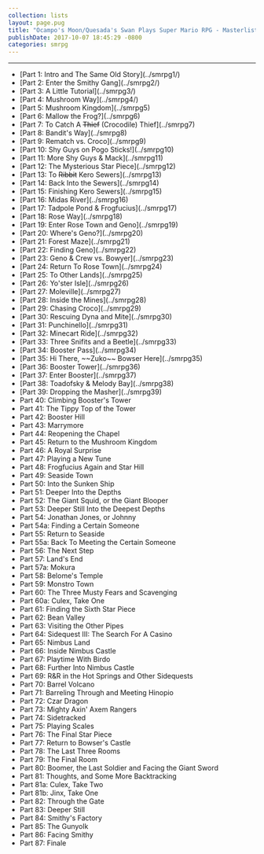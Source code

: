 ```yaml
---
collection: lists
layout: page.pug
title: "Ocampo's Moon/Quesada's Swan Plays Super Mario RPG - Masterlist"
publishDate: 2017-10-07 18:45:29 -0800
categories: smrpg
---
```


---
<ul class="masterlink-wrapper">
  <li>[Part 1: Intro and The Same Old Story](../smrpg1/)</li>
  <li>[Part 2: Enter the Smithy Gang](../smrpg2/)</li>
  <li>[Part 3: A Little Tutorial](../smrpg3/)</li>
  <li>[Part 4: Mushroom Way](../smrpg4/)</li>
  <li>[Part 5: Mushroom Kingdom](../smrpg5)</li>
  <li>[Part 6: Mallow the Frog?](../smrpg6)</li>
  <li>[Part 7: To Catch A <strike>Thief</strike> (Crocodile) Thief](../smrpg7)</li>
  <li>[Part 8: Bandit's Way](../smrpg8)</li>
  <li>[Part 9: Rematch vs. Croco](../smrpg9)</li>
  <li>[Part 10: Shy Guys on Pogo Sticks!](../smrpg10)</li>
  <li>[Part 11: More Shy Guys & Mack](../smrpg11)</li>
  <li>[Part 12: The Mysterious Star Piece](../smrpg12)</li>
  <li>[Part 13: To <strike>Ribbit</strike> Kero Sewers](../smrpg13)</li>
  <li>[Part 14: Back Into the Sewers](../smrpg14)</li>
  <li>[Part 15: Finishing Kero Sewers](../smrpg15)</li>
  <li>[Part 16: Midas River](../smrpg16)</li>
  <li>[Part 17: Tadpole Pond & Frogfucius](../smrpg17)</li>
  <li>[Part 18: Rose Way](../smrpg18)</li>
  <li>[Part 19: Enter Rose Town and Geno](../smrpg19)</li>
  <li>[Part 20: Where's Geno?](../smrpg20)</li>
  <li>[Part 21: Forest Maze](../smrpg21)</li>
  <li>[Part 22: Finding Geno](../smrpg22)</li>
  <li>[Part 23: Geno & Crew vs. Bowyer](../smrpg23)</li>
  <li>[Part 24: Return To Rose Town](../smrpg24)</li>
  <li>[Part 25: To Other Lands](../smrpg25)</li>
  <li>[Part 26: Yo'ster Isle](../smrpg26)</li>
  <li>[Part 27: Moleville](../smrpg27)</li>
  <li>[Part 28: Inside the Mines](../smrpg28)</li>
  <li>[Part 29: Chasing Croco](../smrpg29)</li>
  <li>[Part 30: Rescuing Dyna and Mite](../smrpg30)</li>
  <li>[Part 31: Punchinello](../smrpg31)</li>
  <li>[Part 32: Minecart Ride](../smrpg32)</li>
  <li>[Part 33: Three Snifits and a Beetle](../smrpg33)</li>
  <li>[Part 34: Booster Pass](../smrpg34)</li>
  <li>[Part 35: Hi There, ~~Zuko~~ Bowser Here](../smrpg35)</li>
  <li>[Part 36: Booster Tower](../smrpg36)</li>
  <li>[Part 37: Enter Booster](../smrpg37)</li>
  <li>[Part 38: Toadofsky & Melody Bay](../smrpg38)</li>
  <li>[Part 39: Dropping the Masher](../smrpg39)</li>
  <li>Part 40: Climbing Booster's Tower</li>
  <li>Part 41: The Tippy Top of the Tower</li>
  <li>Part 42: Booster Hill</li>
  <li>Part 43: Marrymore</li>
  <li>Part 44: Reopening the Chapel</li>
  <li>Part 45: Return to the Mushroom Kingdom</li>
  <li>Part 46: A Royal Surprise</li>
  <li>Part 47: Playing a New Tune</li>
  <li>Part 48: Frogfucius Again and Star Hill</li>
  <li>Part 49: Seaside Town</li>
  <li>Part 50: Into the Sunken Ship</li>
  <li>Part 51: Deeper Into the Depths</li>
  <li>Part 52: The Giant Squid, or the Giant Blooper</li>
  <li>Part 53: Deeper Still Into the Deepest Depths</li>
  <li>Part 54: Jonathan Jones, or Johnny</li>
  <li>Part 54a: Finding a Certain Someone</li>
  <li>Part 55: Return to Seaside</li>
  <li>Part 55a: Back To Meeting the Certain Someone</li>
  <li>Part 56: The Next Step</li>
  <li>Part 57: Land's End</li>
  <li>Part 57a: Mokura</li>
  <li>Part 58: Belome's Temple</li>
  <li>Part 59: Monstro Town</li>
  <li>Part 60: The Three Musty Fears and Scavenging</li>
  <li>Part 60a: Culex, Take One</li>
  <li>Part 61: Finding the Sixth Star Piece</li>
  <li>Part 62: Bean Valley</li>
  <li>Part 63: Visiting the Other Pipes</li>
  <li>Part 64: Sidequest III: The Search For A Casino</li>
  <li>Part 65: Nimbus Land</li>
  <li>Part 66: Inside Nimbus Castle</li>
  <li>Part 67: Playtime With Birdo</li>
  <li>Part 68: Further Into Nimbus Castle</li>
  <li>Part 69: R&R in the Hot Springs and Other Sidequests</li>
  <li>Part 70: Barrel Volcano</li>
  <li>Part 71: Barreling Through and Meeting Hinopio</li>
  <li>Part 72: Czar Dragon</li>
  <li>Part 73: Mighty Axin' Axem Rangers</li>
  <li>Part 74: Sidetracked</li>
  <li>Part 75: Playing Scales</li>
  <li>Part 76: The Final Star Piece</li>
  <li>Part 77: Return to Bowser's Castle</li>
  <li>Part 78: The Last Three Rooms</li>
  <li>Part 79: The Final Room</li>
  <li>Part 80: Boomer, the Last Soldier and Facing the Giant Sword</li>
  <li>Part 81: Thoughts, and Some More Backtracking</li>
  <li>Part 81a: Culex, Take Two</li>
  <li>Part 81b: Jinx, Take One</li>
  <li>Part 82: Through the Gate</li>
  <li>Part 83: Deeper Still</li>
  <li>Part 84: Smithy's Factory</li>
  <li>Part 85: The Gunyolk</li>
  <li>Part 86: Facing Smithy</li>
  <li>Part 87: Finale</li>
</ul>

